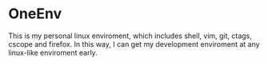 # OneEnv
This is my personal linux enviroment, which includes shell, vim, git, ctags, cscope and firefox.
In this way, I can get my development enviroment at any linux-like enviroment early.



